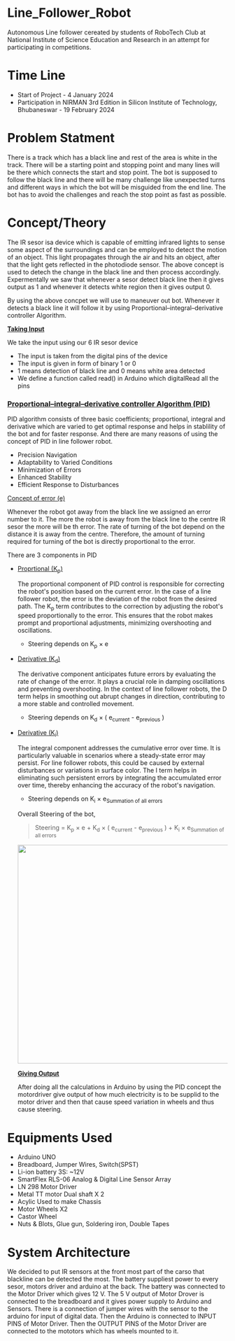 # Line_Follower_Robot

Autonomous Line follower cereated by students of RoboTech Club at National Institute of Science Education and Research in an attempt for participating in competitions.

# Time Line

- Start of Project - 4 January 2024
- Participation in NIRMAN 3rd Edition in Silicon Institute of Technology, Bhubaneswar - 19 February 2024

# Problem Statment

There is a track which has a black line and rest of the area is white in the track. There will be a starting point and stopping point and many lines will be there which connects the start and stop point. The bot is supposed to follow the black line and there will be many challenge like unexpected turns and different ways in which the bot will be misguided from the end line. The bot has to avoid the challenges and reach the stop point as fast as possible.

# Concept/Theory

The IR sesor isa device which is capable of emitting infrared lights to sense some aspect of the surroundings and can be employed to detect the motion of an object.  This light propagates through the air and hits an object, after that the light gets reflected in the photodiode sensor. The above concept is used to detech the change in the black line and then process accordingly. Expermentally we saw that whenever a sesor detect black line then it gives output as 1 and whenever it detects white region then it gives output 0. 

By using the above concpet we will use to maneuver out bot. Whenever it detects a black line it will follow it by using Proportional–integral–derivative controller Algorithm.

**<ins>Taking Input</ins>**

We take the input using our 6 IR sesor device
  - The input is taken from the digital pins of the device
  - The input is given in form of binary 1 or 0
  - 1 means detection of black line and 0 means white area detected
  - We define a function called read() in Arduino which digitalRead all the pins

### <ins>Proportional–integral–derivative controller Algorithm (PID) </ins>
  PID algorithm consists of three basic coefficients; proportional, integral and derivative which are varied to get optimal response and helps in stablility of the bot and for faster response. And there are many reasons of using the concept of PID in line follower robot. 

- Precision Navigation
- Adaptability to Varied Conditions
- Minimization of Errors
- Enhanced Stability
- Efficient Response to Disturbances

<ins>Concept of error (e)
  
Whenever the robot got away from the black line we assigned an error number to it. The more the robot is away from the black line to the centre IR sesor the more will be th error. The rate of turning of the bot depend on the distance it is away from the centre. Therefore, the amount of turning required for turning of the bot is directly proportional to the error.

  There are 3 components in PID

- <ins>Proprtional (K<sub>p</sub>)</ins>

  The proportional component of PID control is responsible for correcting the robot's position based on the current error. In the case of a line follower robot, the error is the deviation of the robot from the desired path. The K<sub>p</sub> term contributes to the correction by adjusting the robot's speed proportionally to the error. This ensures that the robot makes prompt and proportional adjustments, minimizing overshooting and oscillations.
  - Steering depends on K<sub>p</sub> × e

- <ins>Derivative  (K<sub>d</sub>)</ins>

  The derivative component anticipates future errors by evaluating the rate of change of the error. It plays a crucial role in damping oscillations and preventing overshooting. In the context of line follower robots, the D term helps in smoothing out abrupt changes in direction, contributing to a more stable and controlled movement.
  - Steering depends on K<sub>d</sub> × ( e<sub>current</sub> - e<sub>previous</sub> )

- <ins>Derivative  (K<sub>i</sub>)</ins>

  The integral component addresses the cumulative error over time. It is particularly valuable in scenarios where a steady-state error may persist. For line follower robots, this could be caused by external disturbances or variations in surface color. The I term helps in eliminating such persistent errors by integrating the accumulated error over time, thereby enhancing the accuracy of the robot's navigation.
  - Steering depends on K<sub>i</sub> × e<sub>Summation of all errors</sub>

  Overall Steering of the bot,
  >Steering = K<sub>p</sub> × e + K<sub>d</sub> × ( e<sub>current</sub> - e<sub>previous</sub> ) + K<sub>i</sub> × e<sub>Summation of all errors</sub>
  
  <img src="https://github.com/DibboBhai/Line_Follower_Robot/assets/148962484/709b36f0-d8f0-42db-97cd-da279d3747f4" width="800" height="500">

  **<ins>Giving Output</ins>**

  After doing all the calculations in Arduino by using the PID concept the motordriver give output of how much electricity is to be supplid to the motor driver and then that cause speed variation in wheels and thus cause steering.
  
# Equipments Used
- Arduino UNO
- Breadboard, Jumper Wires, Switch(SPST)
- Li-ion battery 3S: ~12V
- SmartFlex RLS-06 Analog & Digital Line Sensor Array
- LN 298 Motor Driver
- Metal TT motor Dual shaft  X 2
- Acylic Used to make Chassis
- Motor Wheels X2
- Castor Wheel
- Nuts & Blots, Glue gun, Soldering iron, Double Tapes

# System Architecture

We decided to put IR sensors at the front most part of the carso that blackline can be detected the most. The battery suppliest power to every sesor, motors driver and arduino at the back. The battery was connected to the Motor Driver which gives 12 V. The 5 V output of Motor Drover is connected to the breadboard and it gives power supply to Arduino and Sensors. There is a connection of jumper wires with the sensor to the arduino for input of digital data. Then the Arduino is connected to INPUT PINS of Motor Driver. Then the OUTPUT PINS of the Motor Driver are connected to the mototors which has wheels mounted to it.


